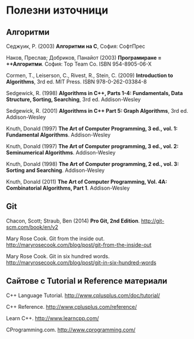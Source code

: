 Полезни източници
===================


Алгоритми
-------------

Седжуик, Р. (2003) **Алгоритми на C**, София: СофтПрес

Наков, Преслав; Добриков, Панайот (2003) **Програмиране = ++Алгоритми**. София: Top Team Co. ISBN 954-8905-06-X

Cormen, T., Leiserson, C., Rivest, R., Stein, C. (2009)  **Introduction to Algorithms**, 3rd ed. MIT Press. ISBN 978-0-262-03384-8

Sedgewick, R. (1998) **Algorithms in C++, Parts 1-4: Fundamentals, Data Structure, Sorting, Searching**, 3rd ed. Addison-Wesley

Sedgewick, R. (2001) **Algorithms in C++ Part 5: Graph Algorithms**, 3rd ed. Addison-Wesley

Knuth, Donald (1997) **The Art of Computer Programming, 3 ed., vol. 1: Fundamental Algorithms**. Addison-Wesley

Knuth, Donald (1997) **The Art of Computer programming, 3 ed., vol. 2: Seminumerical Algorithms**. Addison-Wesley

Knuth, Donald (1998) **The Art of Computer programming, 2 ed., vol. 3: Sorting and Searching**. Addison-Wesley

Knuth, Donald (2011) **The Art of Computer Programming, Vol. 4A: Combinatorial Algorithms, Part 1**. Addison-Wesley




Git
-------------

Chacon, Scott; Straub, Ben (2014) **Pro Git, 2nd Edition**. http://git-scm.com/book/en/v2

Mary Rose Cook. Git from the inside out. http://maryrosecook.com/blog/post/git-from-the-inside-out

Mary Rose Cook. Git in six hundred words. http://maryrosecook.com/blog/post/git-in-six-hundred-words




Сайтове с Tutorial и Reference материали
-------------

C++ Language Tutorial. http://www.cplusplus.com/doc/tutorial/

C++ Reference. http://www.cplusplus.com/reference/

Learn C++. http://www.learncpp.com/

CProgramming.com. http://www.cprogramming.com/